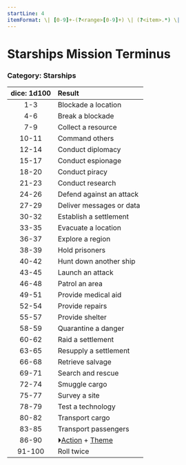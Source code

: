 ```yaml
---
startLine: 4
itemFormat: \| [0-9]+-(?<range>[0-9]+) \| (?<item>.*) \|
---
```

# Starships Mission Terminus
### Category: Starships

| dice: 1d100 | Result |
|:----:|:-------|
| 1-3 | Blockade a location |
| 4-6 | Break a blockade |
| 7-9 | Collect a resource |
| 10-11 | Command others |
| 12-14 | Conduct diplomacy |
| 15-17 | Conduct espionage |
| 18-20 | Conduct piracy |
| 21-23 | Conduct research |
| 24-26 | Defend against an attack |
| 27-29 | Deliver messages or data |
| 30-32 | Establish a settlement |
| 33-35 | Evacuate a location |
| 36-37 | Explore a region |
| 38-39 | Hold prisoners |
| 40-42 | Hunt down another ship |
| 43-45 | Launch an attack |
| 46-48 | Patrol an area |
| 49-51 | Provide medical aid |
| 52-54 | Provide repairs |
| 55-57 | Provide shelter |
| 58-59 | Quarantine a danger |
| 60-62 | Raid a settlement |
| 63-65 | Resupply a settlement |
| 66-68 | Retrieve salvage |
| 69-71 | Search and rescue |
| 72-74 | Smuggle cargo |
| 75-77 | Survey a site |
| 78-79 | Test a technology |
| 80-82 | Transport cargo |
| 83-85 | Transport passengers |
| 86-90 | ⏵[Action](Core_Action.md) + [Theme](Core_Theme.md) |
| 91-100 | Roll twice |